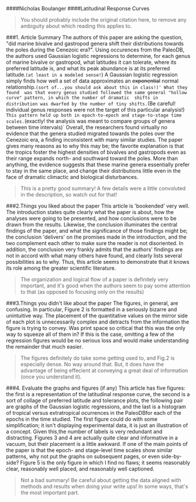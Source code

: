 ####Nicholas Boulanger
####Latitudinal Response Curves
> You should probably include the original citation here, to remove any ambiguity about which reading this applies to.

###1. Article Summary
The authors of this paper are asking the question, "did marine bivalve and gastropod genera shift their 
distributions towards the poles during the Cenezoic era?". Using occurences from the PaleoDB, the authors used
Gaussian logistic regressions to determine, for each genus of marine bivalve or gastropod, what latitudes it can
tolerate, where its preferred latitude is, and what its peak abundance is at its preferred latitude.`(at least in a modeled sense!`) A Gaussian
logistic regression simply finds how well a set of data approximates an ~~exponential~~ normal relationship.`(sort of...you should ask about this in class!)' What they found 
was that every genus studied followed the same general "hollow curve" pattern, in which the number of dramatic 
shifts in distribution was dwarfed by the number of tiny shifts.`(Be careful! individual genus responses were not the target of this particular analysis!)` This pattern held up both in epoch-to-epoch and
stage-to-stage time scales.`(exactly! the analysis was meant to compare groups of genera between time intervals)` Overall, the researchers found virtually no evidence that the genera studied migrated
towards the poles over the Cenezoic era, a finding inconsistent with many similar studies. The paper gives many
reasons as to why this may be; the favorite explanation is that the tropics foster the highest densities of
bivalves and gastropods even as their range expands north- and southward toward the poles. More than anything,
the evidence suggests that these marine genera essentially prefer to stay in the same place, and change their 
distributions little even in the face of dramatic climactic and biological disturbances.    
> This is a pretty good summary! A few details were a little convoluted in the description, so watch out for that!

###2.Things you liked about the paper
This article is 'bookended' very well. The introduction states quite clearly what the paper is about, how the
analyses were going to be presented, and how conclusions were to be drawn from the results. Likewise, the 
conclusion illuminates the central findings of the paper, and what the significance of those findings might be; the
conclusion 'delivers' on the promises made in the introduction, and the two complement each other to make sure
the reader is not disoriented. In addition, the conclusion very frankly admits that the authors' findings are not
in accord with what many others have found, and clearly lists several possibilities as to why. Thus, this article
seems to demonstrate that it knows its role among the greater scientific literature.
> The organization and logical flow of a paper is definitely very important, and it's good when the authors seem to pay some attention to that (as opposed to focusing only on the results)

###3.Things you didn't like about the paper
The figures, in general, are confusing. In particular, Figure 2 is formatted in a seriously bizarre and 
unintuitive way. The placement of the quantitative values on the mirror side of each plot is unnecessarily
complex and detracts from the information the figure is trying to convey. Was print space so critical that
this was the only way to squeeze all of them in? If this is the case, omitting a few of the regression figures
would be no serious loss and would make understanding the remainder that much easier.
> The figures definitely do take some getting used to, and Fig.2 is especially dense. No way around that. But, it does have the advantage of being effecient at conveying a great deal of information (once you understand it).

###4. Evaluate the graphs and figures (if any)
This article has five figures: the first is a representation of the latitudinal response curve, the second
is a sort of collage of preferred latitude and tolerance plots, the following pair are graphs of the Gaussian 
logistic regressions, and the last is a histogram of tropical versus extratropical ocurrences in the PaleoDBfor
each of the epochs in the time studied. The first figure could do with some simplification; it isn't displaying
experimental data, it is just an illustration of a concept. Given this,the number of labels is very redundant and 
distracting. Figures 3 and 4 are actually quite clear and informative in a vacuum, but their placement is a little
awkward. If one of the main points of the paper is that the epoch- and stage-level time scales show similar
patterns, why not put the graphs on subsequent pages, or even side-by-side? Figure 5 is the only figure in which
I find no flaws; it seems reasonably clear, reasonably well placed, and reasonably well captioned.

> Not a bad summary! Be careful about getting the data aligned with methods and results when doing your write ups! In some ways, that's the most important part.
